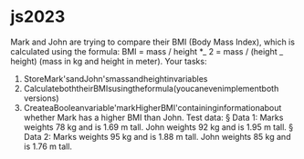 # js2023

Mark and John are trying to compare their BMI (Body Mass Index), which is calculated using the formula:
BMI = mass / height \*_ 2 = mass / (height _ height) (mass in kg and height in meter).
Your tasks:

1. StoreMark'sandJohn'smassandheightinvariables
2. CalculateboththeirBMIsusingtheformula(youcanevenimplementboth
   versions)
3. CreateaBooleanvariable'markHigherBMI'containinginformationabout
   whether Mark has a higher BMI than John.
   Test data:
   § Data 1: Marks weights 78 kg and is 1.69 m tall. John weights 92 kg and is 1.95 m tall.
   § Data 2: Marks weights 95 kg and is 1.88 m tall. John weights 85 kg and is 1.76 m tall.
